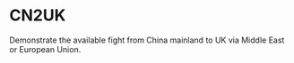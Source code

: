 # CN2UK
Demonstrate the available fight from China mainland to UK via Middle East or European Union. 
